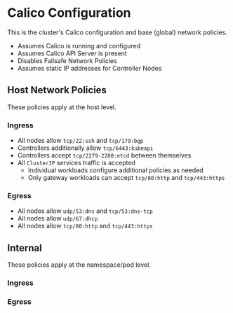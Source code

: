 # Calico Configuration

This is the cluster's Calico configuration and base (global) network policies.

- Assumes Calico is running and configured
- Assumes Calico API Server is present
- Disables Failsafe Network Policies
- Assumes static IP addresses for Controller Nodes

## Host Network Policies

These policies apply at the host level.

### Ingress

- All nodes allow `tcp/22:ssh` and `tcp/179:bgp`
- Controllers additionally allow `tcp/6443:kubeapi`
- Controllers accept `tcp/2279-2280:etcd` between themselves
- All `ClusterIP` services traffic is accepted
  - Individual workloads configure additional policies as needed
  - Only gateway workloads can accept `tcp/80:http` and `tcp/443:https`

  

### Egress

- All nodes allow `udp/53:dns` and `tcp/53:dns-tcp`
- All nodes allow `udp/67:dhcp`
- All nodes allow `tcp/80:http` and `tcp/443:https`

## Internal

These policies apply at the namespace/pod level.

### Ingress

### Egress

